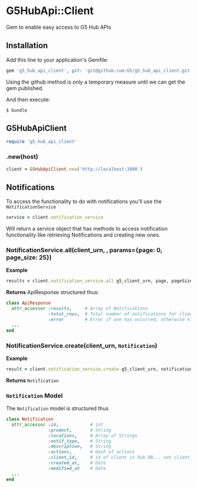 # G5HubApi::Client

Gem to enable easy access to G5 Hub APIs

## Installation

Add this line to your application's Gemfile:

```ruby
gem 'g5_hub_api_client', git: 'git@github.com:G5/g5_hub_api_client.git'
```
Using the github method is only a temporary measure until we can get the gem published.

And then execute:

    $ bundle

## G5HubApiClient

```ruby
require 'g5_hub_api_client'
```

### .new(host)

```ruby
client = G5HubApiClient.new('http://localhost:3000')
```

## Notifications

To access the functionality to do with notifications you'll use the `NotificationService`

```ruby
service = client.notification_service
```

Will return a service object that has methods to access notification
functionality like retrieving Notifications and creating new ones.

### NotificationService.all(client_urn, , params={page: 0, page_size: 25})

**Example**
```ruby
results = client.notification_service.all g5_client_urn, page, pageSize
```

**Returns** ApiResponse structured thus:
```ruby
class ApiResponse
  attr_accessor :results,     # Array of Notifications
                :total_rows,  # Total number of notifications for client
                :error        # Error if one has occurred, otherwise nil
  ...
end
```

### NotificationService.create(client_urn, `Notification`)

**Example**
```ruby
result = client.notification_service.create g5_client_urn, notification
```

**Returns** `Notification`

### `Notification` Model

The `Notification` model is structured thus

```ruby
class Notification
  attr_accessor :id,            # int
                :product,       # String
                :locations,     # Array of Strings
                :notif_type,    # String
                :description,   # String
                :actions,       # Hash of actions
                :client_id,     # id of client in hub DB... not client_urn
                :created_at,    # Date
                :modified_at    # Date
  ...
end
```
